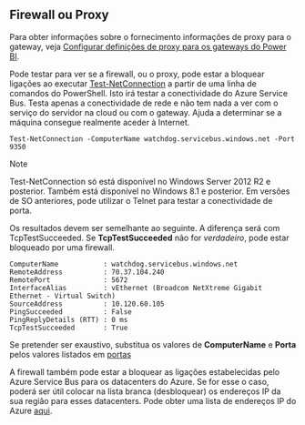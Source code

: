 ## <a name="firewall-or-proxy"></a>Firewall ou Proxy
Para obter informações sobre o fornecimento informações de proxy para o gateway, veja [Configurar definições de proxy para os gateways do Power BI](../service-gateway-proxy.md).

Pode testar para ver se a firewall, ou o proxy, pode estar a bloquear ligações ao executar [Test-NetConnection](https://docs.microsoft.com/powershell/module/nettcpip/test-netconnection) a partir de uma linha de comandos do PowerShell. Isto irá testar a conectividade do Azure Service Bus. Testa apenas a conectividade de rede e não tem nada a ver com o serviço do servidor na cloud ou com o gateway. Ajuda a determinar se a máquina consegue realmente aceder à Internet.

    Test-NetConnection -ComputerName watchdog.servicebus.windows.net -Port 9350

> [!NOTE]
> Test-NetConnection só está disponível no Windows Server 2012 R2 e posterior. Também está disponível no Windows 8.1 e posterior. Em versões de SO anteriores, pode utilizar o Telnet para testar a conectividade de porta.
> 
> 

Os resultados devem ser semelhante ao seguinte. A diferença será com TcpTestSucceeded. Se **TcpTestSucceeded** não for *verdadeiro*, pode estar bloqueado por uma firewall.

    ComputerName           : watchdog.servicebus.windows.net
    RemoteAddress          : 70.37.104.240
    RemotePort             : 5672
    InterfaceAlias         : vEthernet (Broadcom NetXtreme Gigabit Ethernet - Virtual Switch)
    SourceAddress          : 10.120.60.105
    PingSucceeded          : False
    PingReplyDetails (RTT) : 0 ms
    TcpTestSucceeded       : True

Se pretender ser exaustivo, substitua os valores de **ComputerName** e **Porta** pelos valores listados em [portas](../service-gateway-onprem.md#ports)

A firewall também pode estar a bloquear as ligações estabelecidas pelo Azure Service Bus para os datacenters do Azure. Se for esse o caso, poderá ser útil colocar na lista branca (desbloquear) os endereços IP da sua região para esses datacenters. Pode obter uma lista de endereços IP do Azure [aqui](https://www.microsoft.com/download/details.aspx?id=41653).

